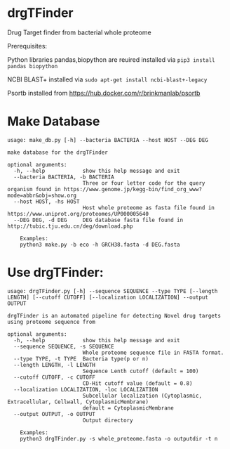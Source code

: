 # drgTFinder
Drug Target finder from bacterial whole proteome

Prerequisites:

Python libraries pandas,biopython are reuired installed via `pip3 install pandas biopython`

NCBI BLAST+ installed via `sudo apt-get install ncbi-blast+-legacy`

Psortb installed from https://hub.docker.com/r/brinkmanlab/psortb

# Make Database
```
usage: make_db.py [-h] --bacteria BACTERIA --host HOST --DEG DEG

make database for the drgTFinder  

optional arguments:
  -h, --help            show this help message and exit
  --bacteria BACTERIA, -b BACTERIA
                        Three or four letter code for the query organism found in https://www.genome.jp/kegg-bin/find_org_www?mode=abbr&obj=show.org
  --host HOST, -hs HOST
                        Host whole proteome as fasta file found in https://www.uniprot.org/proteomes/UP000005640
  --DEG DEG, -d DEG     DEG database fasta file found in http://tubic.tju.edu.cn/deg/download.php

    Examples:
    python3 make.py -b eco -h GRCH38.fasta -d DEG.fasta
```
# Use drgTFinder:
```
usage: drgTFinder.py [-h] --sequence SEQUENCE --type TYPE [--length LENGTH] [--cutoff CUTOFF] [--localization LOCALIZATION] --output OUTPUT

drgTFinder is an automated pipeline for detecting Novel drug targets using proteome sequence from 

optional arguments:
  -h, --help            show this help message and exit
  --sequence SEQUENCE, -s SEQUENCE
                        Whole proteome sequence file in FASTA format.
  --type TYPE, -t TYPE  Bacteria type(p or n) 
  --length LENGTH, -l LENGTH
                        Sequence Lenth cutoff (default = 100)
  --cutoff CUTOFF, -c CUTOFF
                        CD-Hit cutoff value (default = 0.8)
  --localization LOCALIZATION, -loc LOCALIZATION
                        Subcellular localization (Cytoplasmic, Extracellular, Cellwall, CytoplasmicMembrane)
                        default = CytoplasmicMembrane
  --output OUTPUT, -o OUTPUT
                        Output directory

    Examples:
    python3 drgTFinder.py -s whole_proteome.fasta -o outputdir -t n

```
